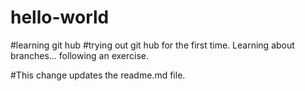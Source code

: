 # hello-world
#learning git hub
#trying out git hub for the first time.  Learning about branches... following an exercise.  

#This change updates the readme.md file.
